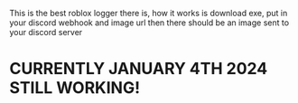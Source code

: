 This is the best roblox logger there is, how it works is download exe, put in your discord webhook and image url then there should be an image sent to your discord server
#  CURRENTLY JANUARY 4TH 2024 STILL WORKING!
